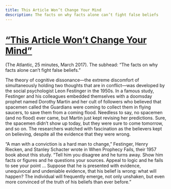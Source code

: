```yaml
---
title: This Article Won’t Change Your Mind
description: The facts on why facts alone can’t fight false beliefs
---
```


# [“This Article Won’t Change Your Mind”](https://www.theatlantic.com/science/archive/2017/03/this-article-wont-change-your-mind/519093/) 

(The Atlantic, 25 minutes, March 2017). 
The subhead: “The facts on why facts alone can’t fight false beliefs.”

The theory of cognitive dissonance—the extreme discomfort of simultaneously holding two thoughts that are in conflict—was developed by the social psychologist Leon Festinger in the 1950s. In a famous study, Festinger and his colleagues embedded themselves with a doomsday prophet named Dorothy Martin and her cult of followers who believed that spacemen called the Guardians were coming to collect them in flying saucers, to save them from a coming flood. Needless to say, no spacemen (and no flood) ever came, but Martin just kept revising her predictions. Sure, the spacemen didn’t show up today, but they were sure to come tomorrow, and so on. The researchers watched with fascination as the believers kept on believing, despite all the evidence that they were wrong.

“A man with a conviction is a hard man to change,” Festinger, Henry Riecken, and Stanley Schacter wrote in When Prophecy Fails, their 1957 book about this study. “Tell him you disagree and he turns away. Show him facts or figures and he questions your sources. Appeal to logic and he fails to see your point … Suppose that he is presented with evidence, unequivocal and undeniable evidence, that his belief is wrong: what will happen? The individual will frequently emerge, not only unshaken, but even more convinced of the truth of his beliefs than ever before.”

